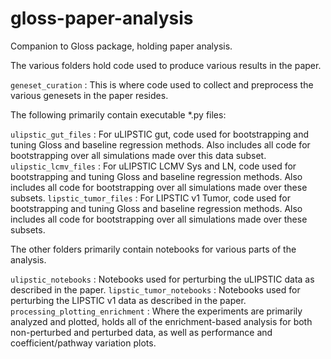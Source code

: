 # gloss-paper-analysis
Companion to Gloss package, holding paper analysis.

The various folders hold code used to produce various results in the paper. 

`geneset_curation` : This is where code used to collect and preprocess the various genesets in the paper resides.

The following primarily contain executable *.py files:

`ulipstic_gut_files` : For uLIPSTIC gut, code used for bootstrapping and tuning Gloss and baseline regression methods. Also includes all code for bootstrapping over all simulations made over this data subset.
`ulipstic_lcmv_files` : For uLIPSTIC LCMV Sys and LN, code used for bootstrapping and tuning Gloss and baseline regression methods. Also includes all code for bootstrapping over all simulations made over these subsets.
`lipstic_tumor_files` : For LIPSTIC v1 Tumor, code used for bootstrapping and tuning Gloss and baseline regression methods. Also includes all code for bootstrapping over all simulations made over these subsets.

The other folders primarily contain notebooks for various parts of the analysis.

`ulipstic_notebooks` : Notebooks used for perturbing the uLIPSTIC data as described in the paper.
`lipstic_tumor_notebooks` : Notebooks used for perturbing the LIPSTIC v1 data as described in the paper.
`processing_plotting_enrichment` : Where the experiments are primarily analyzed and plotted, holds all of the enrichment-based analysis for both non-perturbed and perturbed data, as well as performance and coefficient/pathway variation plots.


